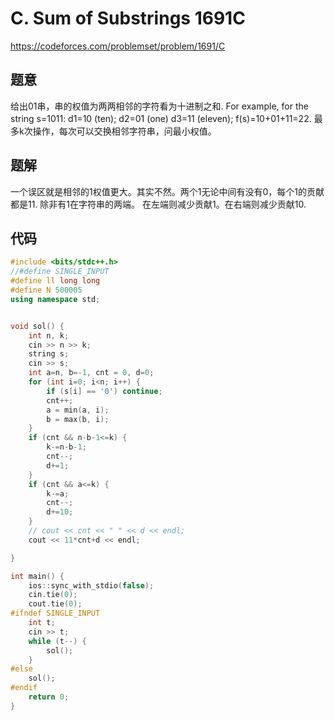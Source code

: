 # C. Sum of Substrings 1691C
https://codeforces.com/problemset/problem/1691/C

## 题意

给出01串，串的权值为两两相邻的字符看为十进制之和. 
For example, for the string s=1011:
d1=10 (ten);
d2=01 (one)
d3=11 (eleven);
f(s)=10+01+11=22.
最多k次操作，每次可以交换相邻字符串，问最小权值。



## 题解

一个误区就是相邻的1权值更大。其实不然。两个1无论中间有没有0，每个1的贡献都是11.
除非有1在字符串的两端。 在左端则减少贡献1。在右端则减少贡献10.

## 代码

``` cpp
#include <bits/stdc++.h>
//#define SINGLE_INPUT
#define ll long long
#define N 500005
using namespace std;


void sol() {
	int n, k;
	cin >> n >> k;
	string s;
	cin >> s;
	int a=n, b=-1, cnt = 0, d=0;
	for (int i=0; i<n; i++) {
		if (s[i] == '0') continue;
		cnt++;
		a = min(a, i);
		b = max(b, i);
	}
	if (cnt && n-b-1<=k) {
		k-=n-b-1;
		cnt--;
		d+=1;
	}
	if (cnt && a<=k) {
		k-=a;
		cnt--;
		d+=10;
	}
	// cout << cnt << " " << d << endl;
	cout << 11*cnt+d << endl;

}

int main() {
	ios::sync_with_stdio(false);
	cin.tie(0);
	cout.tie(0);
#ifndef SINGLE_INPUT
	int t;
	cin >> t;
	while (t--) {
		sol();
	}
#else
	sol();
#endif
	return 0;
}
```